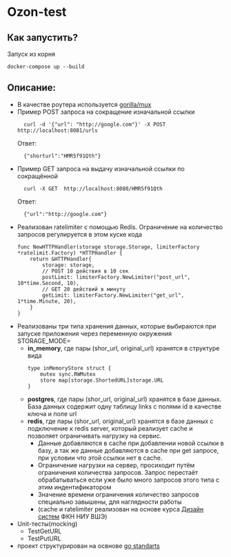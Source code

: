 # Ozon-test
## Как запустить?
Запуск из корня
```
docker-compose up --build
```
## Описание:
- В качестве роутера используется [gorilla/mux](github.com/gorilla/mux)
- Пример POST запроса на сокращение изначальной ссылки
  ```
    curl -d '{"url": "http://google.com"}' -X POST http://localhost:8081/urls
  ```
  Ответ:
  ```
    {"shorturl":"HMR5f91Qth"}
  ```
- Пример GET запроса на выдачу изначальной ссылки по сокращённой
    ```
      curl -X GET  http://localhost:8080/HMR5f91Qth
    ```
  Ответ:
    ```
      {"url":"http://google.com"}
    ```
- Реализован ratelimiter с помощью Redis. Ограничение на количество запросов регулируется в этом куске кода
    ```
    func NewHTTPHandler(storage storage.Storage, limiterFactory *ratelimit.Factory) *HTTPHandler {
        return &HTTPHandler{
            storage: storage,
            // POST 10 действия в 10 сек
            postLimit: limiterFactory.NewLimiter("post_url", 10*time.Second, 10),
            // GET 20 действий в минуту
            getLimit: limiterFactory.NewLimiter("get_url", 1*time.Minute, 20),
        }
   }
   ```
- Реализованы три типа хранения данных, которые выбираются при запуске приложения через переменную окружения STORAGE_MODE=
    - **in_memory**, где пары (shor_url, original_url) хранятся в структуре вида
      ```
      type inMemoryStore struct {
          mutex sync.RWMutex
          store map[storage.ShortedURL]storage.URL
      }
      ```
    - **postgres**, где пары (shor_url, original_url) хранятся в базе данных. База данных содержит одну таблицу links с полями id в качестве ключа и поле url
    - **redis**, где пары (shor_url, original_url) хранятся в базе данных с подключение к redis server,
      который реализует cache и позволяет ограничивать нагрузку на сервис.
        - Данные добавляются в cache при добавлении новой ссылки в базу,
          а так же данные добавляются в cache при get запросе, при условии что этой ссылки нет в cache.
        - Ограничение нагрузки на сервер, просиходит путём ограничения количества запросов. Запрос перестаёт обрабатываться
          если уже было много запросов этого типа с этим индентификатором
        - Значение времени ограничения количество запросов специально завышены, для наглядности работы
        - (cache и ratelimiter реализован на основе курса [Дизайн систем](http://wiki.cs.hse.ru/%D0%94%D0%B8%D0%B7%D0%B0%D0%B9%D0%BD_%D1%81%D0%B8%D1%81%D1%82%D0%B5%D0%BC_21/22) ФКН НИУ ВШЭ)
- Unit-тесты(mocking)
    - TestGetURL
    - TestPutURL
- проект структурирован на освнове [go standarts](https://github.com/golang-standards/project-layout)
    